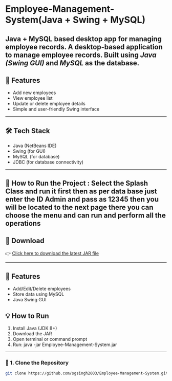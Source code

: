 # Employee-Management-System(Java + Swing + MySQL)
Java + MySQL based desktop app for managing employee records.
A desktop-based application to manage employee records. Built using *Java (Swing GUI)* and *MySQL* as the database.
---
## 📌 Features

- Add new employees
- View employee list
- Update or delete employee details
- Simple and user-friendly Swing interface

---

## 🛠 Tech Stack

- Java (NetBeans IDE)
- Swing (for GUI)
- MySQL (for database)
- JDBC (for database connectivity)

---

## 🚀 How to Run the Project : Select the Splash Class and run it first then as per data base just enter the ID Admin and pass as 12345 then you will be located to the next page there you can choose the menu and can run and perform all the operations

## 🔗 Download
👉 [Click here to download the latest JAR file](https://github.com/sgsingh2003/Employee-Management-System/releases/tag/v1.0)

---
## 🚀 Features
- Add/Edit/Delete employees
- Store data using MySQL
- Java Swing GUI

## 💡 How to Run
1. Install Java (JDK 8+)
2. Download the JAR
3. Open terminal or command prompt
4. Run: java -jar Employee-Management-System.jar

---

### 🔹 1. Clone the Repository

```bash
git clone https://github.com/sgsingh2003/Employee-Management-System.git

